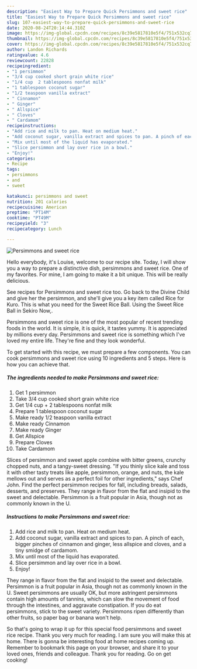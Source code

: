 ```yaml
---
description: "Easiest Way to Prepare Quick Persimmons and sweet rice"
title: "Easiest Way to Prepare Quick Persimmons and sweet rice"
slug: 107-easiest-way-to-prepare-quick-persimmons-and-sweet-rice
date: 2020-08-24T20:14:44.310Z
image: https://img-global.cpcdn.com/recipes/8c39e5817810e5f4/751x532cq70/persimmons-and-sweet-rice-recipe-main-photo.jpg
thumbnail: https://img-global.cpcdn.com/recipes/8c39e5817810e5f4/751x532cq70/persimmons-and-sweet-rice-recipe-main-photo.jpg
cover: https://img-global.cpcdn.com/recipes/8c39e5817810e5f4/751x532cq70/persimmons-and-sweet-rice-recipe-main-photo.jpg
author: Landon Richards
ratingvalue: 4.6
reviewcount: 22828
recipeingredient:
- "1 persimmon"
- "3/4 cup cooked short grain white rice"
- "1/4 cup  2 tablespoons nonfat milk"
- "1 tablespoon coconut sugar"
- "1/2 teaspoon vanilla extract"
- " Cinnamon"
- " Ginger"
- " Allspice"
- " Cloves"
- " Cardamom"
recipeinstructions:
- "Add rice and milk to pan. Heat on medium heat."
- "Add coconut sugar, vanilla extract and spices to pan. A pinch of each, bigger pinches of cinnamon and ginger, less allspice and cloves, and a tiny smidge of cardamom."
- "Mix until most of the liquid has evaporated."
- "Slice persimmon and lay over rice in a bowl."
- "Enjoy!"
categories:
- Recipe
tags:
- persimmons
- and
- sweet

katakunci: persimmons and sweet 
nutrition: 201 calories
recipecuisine: American
preptime: "PT14M"
cooktime: "PT49M"
recipeyield: "3"
recipecategory: Lunch

---
```



![Persimmons and sweet rice](https://img-global.cpcdn.com/recipes/8c39e5817810e5f4/751x532cq70/persimmons-and-sweet-rice-recipe-main-photo.jpg)

Hello everybody, it's Louise, welcome to our recipe site. Today, I will show you a way to prepare a distinctive dish, persimmons and sweet rice. One of my favorites. For mine, I am going to make it a bit unique. This will be really delicious.

See recipes for Persimmons and sweet rice too. Go back to the Divine Child and give her the persimmon, and she&#39;ll give you a key item called Rice for Kuro. This is what you need for the Sweet Rice Ball. Using the Sweet Rice Ball in Sekiro Now,.

Persimmons and sweet rice is one of the most popular of recent trending foods in the world. It is simple, it is quick, it tastes yummy. It is appreciated by millions every day. Persimmons and sweet rice is something which I've loved my entire life. They're fine and they look wonderful.


To get started with this recipe, we must prepare a few components. You can cook persimmons and sweet rice using 10 ingredients and 5 steps. Here is how you can achieve that.

<!--inarticleads1-->

##### The ingredients needed to make Persimmons and sweet rice:

1. Get 1 persimmon
1. Take 3/4 cup cooked short grain white rice
1. Get 1/4 cup + 2 tablespoons nonfat milk
1. Prepare 1 tablespoon coconut sugar
1. Make ready 1/2 teaspoon vanilla extract
1. Make ready  Cinnamon
1. Make ready  Ginger
1. Get  Allspice
1. Prepare  Cloves
1. Take  Cardamom


Slices of persimmon and sweet apple combine with bitter greens, crunchy chopped nuts, and a tangy-sweet dressing. &#34;If you thinly slice kale and toss it with other tasty treats like apple, persimmon, orange, and nuts, the kale mellows out and serves as a perfect foil for other ingredients,&#34; says Chef John. Find the perfect persimmon recipes for fall, including breads, salads, desserts, and preserves. They range in flavor from the flat and insipid to the sweet and delectable. Persimmon is a fruit popular in Asia, though not as commonly known in the U. 

<!--inarticleads2-->

##### Instructions to make Persimmons and sweet rice:

1. Add rice and milk to pan. Heat on medium heat.
1. Add coconut sugar, vanilla extract and spices to pan. A pinch of each, bigger pinches of cinnamon and ginger, less allspice and cloves, and a tiny smidge of cardamom.
1. Mix until most of the liquid has evaporated.
1. Slice persimmon and lay over rice in a bowl.
1. Enjoy!


They range in flavor from the flat and insipid to the sweet and delectable. Persimmon is a fruit popular in Asia, though not as commonly known in the U. Sweet persimmons are usually OK, but more astringent persimmons contain high amounts of tannins, which can slow the movement of food through the intestines, and aggravate constipation. If you do eat persimmons, stick to the sweet variety. Persimmons ripen differently than other fruits, so paper bag or banana won&#39;t help. 

So that's going to wrap it up for this special food persimmons and sweet rice recipe. Thank you very much for reading. I am sure you will make this at home. There is gonna be interesting food at home recipes coming up. Remember to bookmark this page on your browser, and share it to your loved ones, friends and colleague. Thank you for reading. Go on get cooking!

